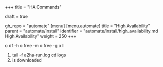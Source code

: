+++
title = "HA Commands"

draft = true

gh_repo = "automate"
[menu]
  [menu.automate]
    title = "High Availability"
    parent = "automate/install"
    identifier = "automate/install/high_availability.md High Availability"
    weight = 250
+++

o	df -h
o	free -m
o	free -g
o	ll


1. tail -f a2ha-run.log cd logs
2. is downloaded
